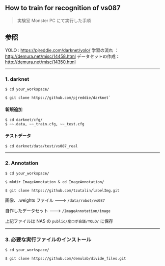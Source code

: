 ## How to train for recognition of vs087

> 実験室 Monster PC にて実行した手順

## 参照

YOLO : https://pjreddie.com/darknet/yolo/
学習の流れ ： http://demura.net/misc/14458.html
データセットの作成： http://demura.net/misc/14350.html

***
### 1. darknet

```
$ cd your_workspace/

$ git clone https://github.com/pjreddie/darknet`
```

#### 新規追加

```	
$ cd darknet/cfg/
$ ~~.data, ~~_train.cfg, ~~_test.cfg
```

#### テストデータ

```
$ cd darknet/data/test/vs087_real
```

***
### 2. Annotation

```
$ cd your_workspace/

$ mkdir ImageAnnotation & cd ImageAnnotation/

$ git clone https://github.com/tzutalin/labelImg.git
```

画像、.weights ファイル ---> `/data/robot/vs087`

自作したデータセット     ---> `/ImageAnnotation/image`

上記ファイルは NAS の `public/産ロボ会議/YOLO/` に保存

***
### 3. 必要な実行ファイルのインストール

```
$ cd your_workspace/

$ git clone https://github.com/demulab/divide_files.git
```
